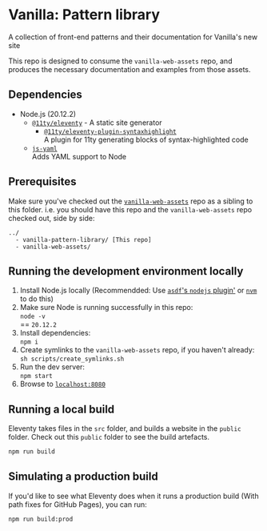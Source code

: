 # Vanilla: Pattern library

A collection of front-end patterns and their documentation for Vanilla's new site

This repo is designed to consume the `vanilla-web-assets` repo, and produces the necessary documentation and examples from those assets.

## Dependencies

- Node.js (20.12.2)
   - [`@11ty/eleventy`](https://11ty.dev) - A static site generator
     - [`@11ty/eleventy-plugin-syntaxhighlight`](https://www.11ty.dev/docs/plugins/syntaxhighlight/)\
     A plugin for 11ty generating blocks of syntax-highlighted code
  - [`js-yaml`](https://github.com/nodeca/js-yaml#readme)\
  Adds YAML support to Node

## Prerequisites

Make sure you've checked out the [`vanilla-web-assets`]() repo as a sibling to this folder. i.e. you should have this repo and the `vanilla-web-assets` repo checked out, side by side:

```
../
  - vanilla-pattern-library/ [This repo]
  - vanilla-web-assets/
```

## Running the development environment locally

1. Install Node.js locally (Recommendded: Use [`asdf`'s `nodejs` plugin'](https://github.com/asdf-vm/asdf-nodejs) or [`nvm`](https://github.com/nvm-sh/nvm) to do this)
1. Make sure Node is running successfully in this repo:\
   `node -v`\
   == `20.12.2`
1. Install dependencies:\
   `npm i`
1. Create symlinks to the `vanilla-web-assets` repo, if you haven't already:\
   `sh scripts/create_symlinks.sh`
1. Run the dev server:\
   `npm start`
1. Browse to [`localhost:8080`](http://localhost:8080)

## Running a local build

Eleventy takes files in the `src` folder, and builds a website in the `public` folder. Check out this `public` folder to see the build artefacts.

```bash
npm run build
```

## Simulating a production build

If you'd like to see what Eleventy does when it runs a production build (With path fixes for GitHub Pages), you can run:

```bash
npm run build:prod
```
